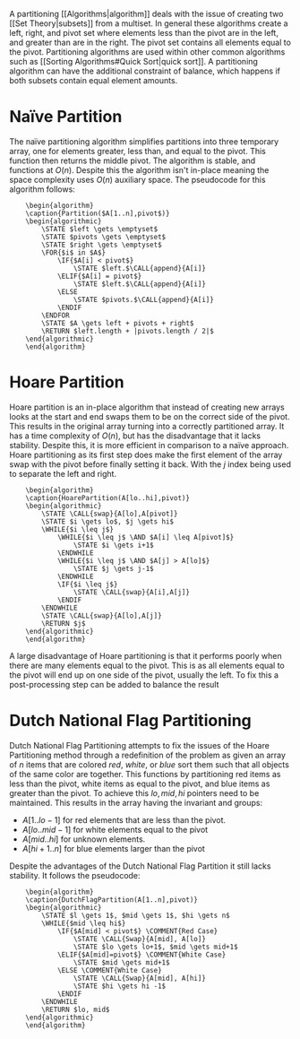 A partitioning [[Algorithms|algorithm]] deals with the issue of creating two [[Set Theory|subsets]] from a multiset. In general these algorithms create a left, right, and pivot set where elements less than the pivot are in the left, and greater than are in the right. The pivot set contains all elements equal to the pivot. Partitioning algorithms are used within other common algorithms such as [[Sorting Algorithms#Quick Sort|quick sort]]. A partitioning algorithm can have the additional constraint of balance, which happens if both subsets contain equal element amounts.

# Naïve Partition
The naïve partitioning algorithm simplifies partitions into three temporary array, one for elements greater, less than, and equal to the pivot. This function then returns the middle pivot. The algorithm is stable, and functions at $O(n)$. Despite this the algorithm isn't in-place meaning the space complexity uses $O(n)$ auxiliary space. The pseudocode for this algorithm follows:
```pseudo
	\begin{algorithm}
	\caption{Partition($A[1..n],pivot$)}
	\begin{algorithmic}
		\STATE $left \gets \emptyset$
		\STATE $pivots \gets \emptyset$
		\STATE $right \gets \emptyset$
		\FOR{$i$ in $A$}
			\IF{$A[i] < pivot$}
				\STATE $left.$\CALL{append}{A[i]}
			\ELIF{$A[i] = pivot$}
				\STATE $left.$\CALL{append}{A[i]}
			\ELSE
				\STATE $pivots.$\CALL{append}{A[i]}
			\ENDIF
		\ENDFOR
		\STATE $A \gets left + pivots + right$
		\RETURN $left.length + |pivots.length / 2|$
	\end{algorithmic}
	\end{algorithm} 
```

# Hoare Partition
Hoare partition is an in-place algorithm that instead of creating new arrays looks at the start and end swaps them to be on the correct side of the pivot. This results in the original array turning into a correctly partitioned array. It has a time complexity of $O(n)$, but has the disadvantage that it lacks stability. Despite this, it is more efficient in comparison to a naïve approach. Hoare partitioning as its first step does make the first element of the array swap with the pivot before finally setting it back. With the $j$ index being used to separate the left and right.
```pseudo
	\begin{algorithm}
	\caption{HoarePartition(A[lo..hi],pivot)}
	\begin{algorithmic}
		\STATE \CALL{swap}{A[lo],A[pivot]}
		\STATE $i \gets lo$, $j \gets hi$
		\WHILE{$i \leq j$}
			\WHILE{$i \leq j$ \AND $A[i] \leq A[pivot]$}
				\STATE $i \gets i+1$
			\ENDWHILE
			\WHILE{$i \leq j$ \AND $A[j] > A[lo]$}
				\STATE $j \gets j-1$
			\ENDWHILE
			\IF{$i \leq j$}
				\STATE \CALL{swap}{A[i],A[j]}
			\ENDIF
		\ENDWHILE
		\STATE \CALL{swap}{A[lo],A[j]}
		\RETURN $j$
	\end{algorithmic}
	\end{algorithm} 
```

A large disadvantage of Hoare partitioning is that it performs poorly when there are many elements equal to the pivot. This is as all elements equal to the pivot will end up on one side of the pivot, usually the left. To fix this a post-processing step can be added to balance the result

# Dutch National Flag Partitioning
Dutch National Flag Partitioning attempts to fix the issues of the Hoare Partitioning method through a redefinition of the problem as given an array of $n$ items that are colored *red*, *white*, or *blue* sort them such that all objects of the same color are together. This functions by partitioning red items as less than the pivot, white items as equal to the pivot, and blue items as greater than the pivot. To achieve this $lo,mid,hi$ pointers need to be maintained. This results in the array having the invariant and groups:
- $A[1..lo-1]$ for red elements that are less than the pivot.
- $A[lo..mid-1]$ for white elements equal to the pivot
- $A[mid..hi]$ for unknown elements.
- $A[hi+1..n]$ for blue elements larger than the pivot

Despite the advantages of the Dutch National Flag Partition it still lacks stability. It follows the pseudocode:
```pseudo
	\begin{algorithm}
	\caption{DutchFlagPartition(A[1..n],pivot)}
	\begin{algorithmic}
		\STATE $l \gets 1$, $mid \gets 1$, $hi \gets n$
		\WHILE{$mid \leq hi$}
			\IF{$A[mid] < pivot$} \COMMENT{Red Case}
				\STATE \CALL{Swap}{A[mid], A[lo]}
				\STATE $lo \gets lo+1$, $mid \gets mid+1$
			\ELIF{$A[mid]=pivot$} \COMMENT{White Case}
				\STATE $mid \gets mid+1$
			\ELSE \COMMENT{White Case}
				\STATE \CALL{Swap}{A[mid], A[hi]}
				\STATE $hi \gets hi -1$
			\ENDIF
		\ENDWHILE
		\RETURN $lo, mid$
	\end{algorithmic}
	\end{algorithm} 
```